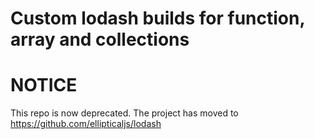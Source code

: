 Custom lodash builds for function, array and collections
===========================



# NOTICE

This repo is now deprecated. The project has moved to https://github.com/ellipticaljs/lodash